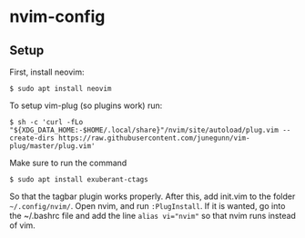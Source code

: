# nvim-config

## Setup
First, install neovim:
```
$ sudo apt install neovim
```
To setup vim-plug (so plugins work) run:
```
$ sh -c 'curl -fLo "${XDG_DATA_HOME:-$HOME/.local/share}"/nvim/site/autoload/plug.vim --create-dirs https://raw.githubusercontent.com/junegunn/vim-plug/master/plug.vim'
```
Make sure to run the command
```
$ sudo apt install exuberant-ctags
```
So that the tagbar plugin works properly.
After this, add init.vim to the folder ```~/.config/nvim/```. 
Open nvim, and run ```:PlugInstall```.
If it is wanted, go into the ~/.bashrc file and add the line ```alias vi="nvim"``` so that nvim runs instead of vim.

